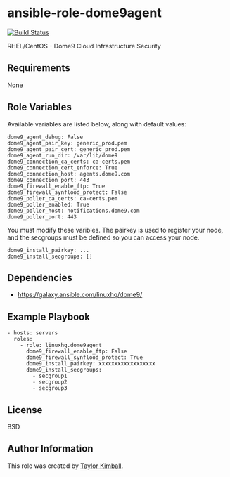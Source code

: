 # ansible-role-dome9agent

[![Build Status](https://travis-ci.org/linuxhq/ansible-role-dome9agent.svg?branch=master)](https://travis-ci.org/linuxhq/ansible-role-dome9agent)

RHEL/CentOS - Dome9 Cloud Infrastructure Security

## Requirements

None

## Role Variables

Available variables are listed below, along with default values:

    dome9_agent_debug: False
    dome9_agent_pair_key: generic_prod.pem
    dome9_agent_pair_cert: generic_prod.pem
    dome9_agent_run_dir: /var/lib/dome9
    dome9_connection_ca_certs: ca-certs.pem
    dome9_connection_cert_enforce: True
    dome9_connection_host: agents.dome9.com
    dome9_connection_port: 443
    dome9_firewall_enable_ftp: True
    dome9_firewall_synflood_protect: False
    dome9_poller_ca_certs: ca-certs.pem
    dome9_poller_enabled: True
    dome9_poller_host: notifications.dome9.com
    dome9_poller_port: 443

You must modify these varibles.  The pairkey is used to register your node, and the secgroups
must be defined so you can access your node.

    dome9_install_pairkey: ...
    dome9_install_secgroups: []

## Dependencies

 * https://galaxy.ansible.com/linuxhq/dome9/

## Example Playbook

    - hosts: servers
      roles:
        - role: linuxhq.dome9agent
          dome9_firewall_enable_ftp: False
          dome9_firewall_synflood_protect: True
          dome9_install_pairkey: xxxxxxxxxxxxxxxxxx
          dome9_install_secgroups:
            - secgroup1
            - secgroup2
            - secgroup3

## License

BSD

## Author Information

This role was created by [Taylor Kimball](http://www.linuxhq.org).
